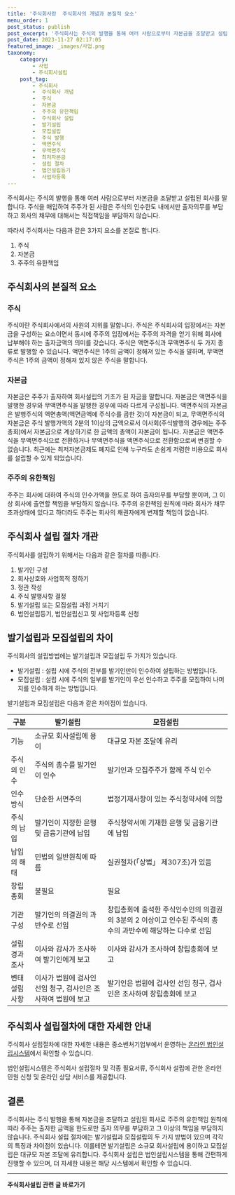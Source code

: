 ```yaml
---
title: '주식회사란  주식회사의 개념과 본질적 요소'
menu_order: 1
post_status: publish
post_excerpt: '주식회사는 주식의 발행을 통해 여러 사람으로부터 자본금을 조달받고 설립된 회사를 말합니다. 주식을 매입하여 주주가 된 사람은 주식의 인수한도 내에서만 출자의무를 부담하고 회사의 채무에 대해서는 직접책임을 부담하지 않습니다.'
post_date: 2023-11-27 02:17:05
featured_image: _images/사업.png
taxonomy:
    category:
        - 사업
        - 주식회사설립
    post_tag:
        - 주식회사
        -  주식회사 개념
        -  주식
        -  자본금
        -  주주의 유한책임
        -  주식회사 설립
        -  발기설립
        -  모집설립
        -  주식 발행
        -  액면주식
        -  무액면주식
        -  최저자본금
        -  설립 절차
        -  법인설립등기
        -  사업자등록
---
```



주식회사는 주식의 발행을 통해 여러 사람으로부터 자본금을 조달받고 설립된 회사를 말합니다. 주식을 매입하여 주주가 된 사람은 주식의 인수한도 내에서만 출자의무를 부담하고 회사의 채무에 대해서는 직접책임을 부담하지 않습니다.

따라서 주식회사는 다음과 같은 3가지 요소를 본질로 합니다.
1. 주식
2. 자본금
3. 주주의 유한책임

## 주식회사의 본질적 요소

### 주식
주식이란 주식회사에서의 사원의 지위를 말합니다. 주식은 주식회사의 입장에서는 자본금을 구성하는 요소이면서 동시에 주주의 입장에서는 주주의 자격을 얻기 위해 회사에 납부해야 하는 출자금액의 의미를 갖습니다. 주식은 액면주식과 무액면주식 두 가지 종류로 발행할 수 있습니다. 액면주식은 1주의 금액이 정해져 있는 주식을 말하며, 무액면주식은 1주의 금액이 정해져 있지 않은 주식을 말합니다.

### 자본금
자본금은 주주가 출자하여 회사설립의 기초가 된 자금을 말합니다. 자본금은 액면주식을 발행한 경우와 무액면주식을 발행한 경우에 따라 다르게 구성됩니다. 액면주식의 자본금은 발행주식의 액면총액(액면금액에 주식수를 곱한 것)이 자본금이 되고, 무액면주식의 자본금은 주식 발행가액의 2분의 1이상의 금액으로서 이사회(주식발행의 경우에는 주주총회)에서 자본금으로 계상하기로 한 금액의 총액이 자본금이 됩니다. 자본금은 액면주식을 무액면주식으로 전환하거나 무액면주식을 액면주식으로 전환함으로써 변경할 수 없습니다. 최근에는 최저자본금제도 폐지로 인해 누구라도 손쉽게 저렴한 비용으로 회사를 설립할 수 있게 되었습니다.

### 주주의 유한책임
주주는 회사에 대하여 주식의 인수가액을 한도로 하여 출자의무를 부담할 뿐이며, 그 이상 회사에 출연할 책임을 부담하지 않습니다. 주주의 유한책임 원칙에 따라 회사가 채무초과상태에 있다고 하더라도 주주는 회사의 채권자에게 변제할 책임이 없습니다.

## 주식회사 설립 절차 개관

주식회사를 설립하기 위해서는 다음과 같은 절차를 따릅니다.
1. 발기인 구성
2. 회사상호와 사업목적 정하기
3. 정관 작성
4. 주식 발행사항 결정
5. 발기설립 또는 모집설립 과정 거치기
6. 법인설립등기, 법인설립신고 및 사업자등록 신청

## 발기설립과 모집설립의 차이

주식회사의 설립방법에는 발기설립과 모집설립 두 가지가 있습니다. 
- 발기설립 : 설립 시에 주식의 전부를 발기인만이 인수하여 설립하는 방법입니다.
- 모집설립 : 설립 시에 주식의 일부를 발기인이 우선 인수하고 주주를 모집하여 나머지를 인수하게 하는 방법입니다.

발기설립과 모집설립은 다음과 같은 차이점이 있습니다.

| 구분      | 발기설립 | 모집설립 |
| ----------- | ----------- | ----------- |
| 기능      | 소규모 회사설립에 용이       | 대규모 자본 조달에 유리        |
| 주식의 인수   | 주식의 총수를 발기인이 인수       | 발기인과 모집주주가 함께 주식 인수        |
| 인수 방식   | 단순한 서면주의       | 법정기재사항이 있는 주식청약서에 의함        |
| 주식의 납입   | 발기인이 지정한 은행 및 금융기관에 납입       | 주식청약서에 기재한 은행 및 금융기관에 납입        |
| 납입의 해태   | 민법의 일반원칙에 따름       | 실권절차(「상법」 제307조)가 있음        |
| 창립총회   | 불필요       | 필요        |
| 기관구성   | 발기인의 의결권의 과반수로 선임       | 창립총회에 출석한 주식인수인의 의결권의 3분의 2 이상이고 인수된 주식의 총수의 과반수에 해당하는 다수로 선임        |
| 설립경과조사   | 이사와 감사가 조사하여 발기인에게 보고       | 이사와 감사가 조사하여 창립총회에 보고        |
| 변태설립사항   | 이사가 법원에 검사인 선임 청구, 검사인은 조사하여 법원에 보고        | 발기인은 법원에 검사인 선임 청구, 검사인은 조사하여 창립총회에 보고        |

## 주식회사 설립절차에 대한 자세한 안내

주식회사 설립절차에 대한 자세한 내용은 중소벤처기업부에서 운영하는 [온라인 법인설립시스템](www.startbiz.go.kr)에서 확인할 수 있습니다.

법인설립시스템은 주식회사 설립절차 및 각종 필요서류, 주식회사 설립에 관한 온라인 민원 신청 및 온라인 상담 서비스를 제공합니다.

## 결론

주식회사는 주식 발행을 통해 자본금을 조달하고 설립된 회사로 주주의 유한책임 원칙에 따라 주주는 출자한 금액을 한도로만 출자 의무를 부담하고 그 이상의 책임을 부담하지 않습니다. 주식회사 설립 절차에는 발기설립과 모집설립의 두 가지 방법이 있으며 각각의 특징과 차이점이 있습니다. 이를테면 발기설립은 소규모 회사설립에 용이하고 모집설립은 대규모 자본 조달에 유리합니다. 주식회사 설립은 법인설립시스템을 통해 간편하게 진행할 수 있으며, 더 자세한 내용은 해당 시스템에서 확인할 수 있습니다.
<!-- wp:separator -->
<hr class="wp-block-separator has-alpha-channel-opacity"/>
<!-- /wp:separator -->

<!-- wp:group {"backgroundColor":"base","layout":{"type":"constrained"}} -->
<div class="wp-block-group has-base-background-color has-background"><!-- wp:paragraph {"align":"center","fontSize":"medium"} -->
<p class="has-text-align-center has-large-font-size"><strong>주식회사설립 관련 글 바로가기</strong></p>
<!-- /wp:paragraph -->


<!-- wp:latest-posts
{"categories":[{"id":28083,"count":19,"description":"","link":"https://uknowlaw.com/category/%ec%a3%bc%ec%8b%9d%ed%9a%8c%ec%82%ac%ec%84%a4%eb%a6%bd/","name":"주식회사설립","slug":"주식회사설립","taxonomy":"category","parent":0,"meta":[],"_links":{"self":[{"href":"https://uknowlaw.com/wp-json/wp/v2/categories/28083"}],"collection":[{"href":"https://uknowlaw.com/wp-json/wp/v2/categories"}],"about":[{"href":"https://uknowlaw.com/wp-json/wp/v2/taxonomies/category"}],"wp:post_type":[{"href":"https://uknowlaw.com/wp-json/wp/v2/posts?categories=28083"}],"curies":[{"name":"wp","href":"https://api.w.org/{rel}","templated":true}]}}],"postsToShow":100,"excerptLength":28,"postLayout":"grid","columns":2,"featuredImageAlign":"left","featuredImageSizeSlug":"large","fontSize":"small"} /--></div>
<!-- /wp:group -->